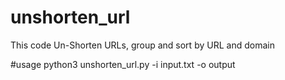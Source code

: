 # unshorten_url
This code Un-Shorten URLs, group and sort by URL and domain

#usage
python3 unshorten_url.py  -i input.txt -o output
